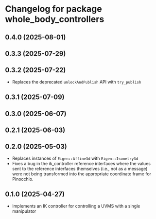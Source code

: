 # Changelog for package whole_body_controllers

## 0.4.0 (2025-08-01)

## 0.3.3 (2025-07-29)

## 0.3.2 (2025-07-22)

- Replaces the deprecated `unlockAndPublish` API with `try_publish`

## 0.3.1 (2025-07-09)

## 0.3.0 (2025-06-07)

## 0.2.1 (2025-06-03)

## 0.2.0 (2025-05-03)

- Replaces instances of `Eigen::Affine3d` with `Eigen::Isometry3d`
- Fixes a bug in the ik_controller reference interfaces where the values sent
  to the reference interfaces themselves (i.e., not as a message) were not
  being transformed into the appropriate coordinate frame for Pinocchio.

## 0.1.0 (2025-04-27)

- Implements an IK controller for controlling a UVMS with a single manipulator
